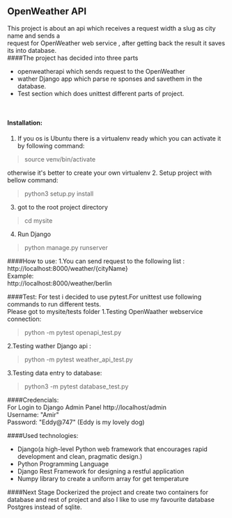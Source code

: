
## OpenWeather API

This project is about an api which receives a request width a slug as city name and sends a<br />
request for OpenWeather web service , after getting back the result it saves its into database.<br />
####The project has decided into three parts
* openweatherapi which sends request to the OpenWeather
* wather Django app which parse re sponses and savethem in the database.
* Test section which does unittest different parts of project.
<br>



#### Installation:
1. If you os is Ubuntu there is a virtualenv ready which you can activate it by following command:
>source venv/bin/activate

otherwise it's better to create your own virtualenv
2. Setup project with bellow command:
>python3 setup.py install
3. got to the root project directory
>cd mysite
4. Run Django  
>python manage.py runserver

####How to use:
1.You can send request to the following list :<br>
http://localhost:8000/weather/{cityName}
<br>
Example: <br>
http://localhost:8000/weather/berlin



####Test:
For test i decided to use pytest.For unittest use following commands to run different
tests.<br>
Please got to mysite/tests folder
1.Testing OpenWaather webservice connection:
>python -m pytest openapi_test.py

2.Testing wather Django api :
>python -m pytest weather_api_test.py 

3.Testing data entry to database:
>python3 -m pytest database_test.py 

####Credencials:
<br>
For Login to Django Admin Panel
<bir>
http://localhost/admin
<br>
Username: "Amir"
<br>
Password: "Eddy@747" (Eddy is my lovely dog)

####Used technologies:
* Django(a high-level Python web framework that encourages rapid development and clean, pragmatic design.)
* Python Programming Language
* Django Rest Framework for designing a restful application
* Numpy library to create a uniform array for get temperature

####Next Stage
Dockerized the project and create two containers for database and 
rest of project and also I like to use my favourite database Postgres
instead of sqlite.




